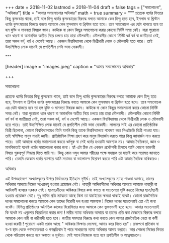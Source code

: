 +++
date = 2018-11-02
lastmod = 2018-11-04
draft = false
tags = ["সমালোচনা", "অধিকার"]
title = "আমার সমালোচনার অধিকার"
math = true
summary = """
প্রত্যেক ধর্মের ভিতরে কিছু কুসংস্কার থাকে, তাই বলে হিন্দু ধর্মের কুসংস্কারের বিরুদ্ধে বলতে আমাকে কেন হিন্দু হতে হবে, ইসলাম বা খ্রিস্টান ধর্মের কুসংস্কারের বিরুদ্ধে বলতে আমাকে কেন মুসলমান বা খ্রিস্টান হতে হবে। তবে সমালোচক এর যেটা থাকতে হবে তা হল যুক্তি ও মানবতা বিষয়ক জ্ঞান। কাউকে বা কোন কিছুর সমালোচনা করার কোনো নির্দিষ্ট সময় নেই। যারা পুরোনো ধ্যান ধারণা বা অমানবিক অতীত নিয়ে চলতে চায় তারা মৌলবাদী। মৌলবাদীর কোনো নির্দিষ্ট ধর্ম বর্ন বা জাতীয়তা নেই, তারা সকল বর্ন, ধর্ম ও দেশেই আছে। একজন বিশ্ববিদ্যালয় থেকে ডিগ্রীধারী লোক ও মৌলবাদী হতে পারে। তাই উচ্চশিক্ষিত লোক মানেই যে প্রগতিশীল সেটা ভাবা বোকামী।

"""

[header]
image = "images.jpeg"
caption = "আমার সমালোচনার অধিকার"

+++

 সমালোচনা

প্রত্যেক ধর্মের ভিতরে কিছু কুসংস্কার থাকে, তাই বলে হিন্দু ধর্মের কুসংস্কারের বিরুদ্ধে বলতে আমাকে কেন হিন্দু হতে হবে, ইসলাম বা খ্রিস্টান ধর্মের কুসংস্কারের বিরুদ্ধে বলতে আমাকে কেন মুসলমান বা খ্রিস্টান হতে হবে। তবে সমালোচক এর যেটা থাকতে হবে তা হল যুক্তি ও মানবতা বিষয়ক জ্ঞান। কাউকে বা কোন কিছুর সমালোচনা করার কোনো নির্দিষ্ট সময় নেই। যারা পুরোনো ধ্যান ধারণা বা অমানবিক অতীত নিয়ে চলতে চায় তারা মৌলবাদী। মৌলবাদীর কোনো নির্দিষ্ট ধর্ম বর্ন বা জাতীয়তা নেই, তারা সকল বর্ন, ধর্ম ও দেশেই আছে। একজন বিশ্ববিদ্যালয় থেকে ডিগ্রীধারী লোক ও মৌলবাদী হতে পারে। তাই উচ্চশিক্ষিত লোক মানেই যে প্রগতিশীল সেটা ভাবা বোকামী। লালনের সাই এর কোনো প্রাতিষ্ঠানিক ডিগ্রী ছিলোনা, কোনো বিশ্ববিদ্যালয়েও তিনি যাননি কিন্তু তাকে বিশ্ববিদ্যালয়ে গবেষণা করে পিএইচডি ডিগ্রী পাওয়া যায়। তাই স্বশিক্ষিত মানুষ মাত্রই জ্ঞানী। প্রাতিষ্ঠানিক শিক্ষা গ্রহণ করে মানুষ বিদ্যার্জন করতে পারে কিন্তু জ্ঞানার্জন নাও করতে পারে। তাই আমাকে ধর্মের সমালোচনা করতে ধর্মগুরু বা সেই ধর্মের হওয়াটা আবশ্যক নয়। আমার নৈতিকতা, জ্ঞান ও মানবিকতাই যথেষ্ঠ ধর্মের সমালোচনা করার জন্য। হ্যাঁ এটা ঠিক যে একজন প্রকৌশলী হিসাবে আমি কোনো ডাক্তারী বিষয়ে গুরুত্বপূর্ন সিদ্ধান্ত দিতে পারি না। কিন্তু কোন ওষুধ আমার শরীরের পক্ষে সহায়ক তা যাচাই করে মতামত জানাতে পারি। তেমনি যেকোন ধর্মের ব্যাপারে আমি মতামত বা ভালোমন্দ বিশ্লেষণ করতে পারি এটা আমার নৈতিক অধিকারও।

অধিকার

এই উপমহাদেশে সংখ্যালঘুদের উপরে নির্যাতনের ইতিহাস সুদীর্ঘ। তাই সংখ্যালঘুদের ন্যায্য পাওনা আদায়ে, তাদের অধিকার আদায়ে নিজের সংখ্যালঘু হওয়ার প্রয়োজন নেই। পাহাড়ী আদিবাসীদের অধিকার আদায়ে আমাকে পাহাড়ী বা আদিবাসী হওয়ার দরকার নেই। ছাত্রছাত্রীদের অধিকার বিষয়ে কথা বলতে বা সচেতনতা সৃষ্টি করতে নিজের ছাত্র/ছাত্রী হওয়ার প্রয়োজন নেই। শুধু দাবির প্রতি ন্যায্যতা আছে কিনা তা যাচাইয়ের ক্ষমতা থাকাই যথেষ্ট। কোনো রাজনৈতিক দলের সমালোচনা করতে আমাকে কেন তাদের বিরোধী দল হওয়া আবশ্যক ! নিজের দলের সচেতনরাই তো এই জন্য যথেষ্ট। বিভিন্ন প্রতিষ্ঠানের অনৈতিক কাজের বিরোধিতার জন্য আমাকে কেন ভুক্তভোগী হতে হবে। আমার সচেতনতাই কি যথেষ্ট নয় এগুলোর বিরোধিতা করার জন্য ! নারীর ন্যায্য অধিকার আদায়ে বা তাদের প্রতি করা বৈষম্যের বিরুদ্ধে বলতে আমাকে কেন নারী বা নারীবাদী হতে হবে। জাতীয় সমস্যার বিরুদ্ধে কথা বলতে কেন আমার রাজনৈতিক নেতা বা কর্মী হওয়া জরুরী ! পুরোনো একটা প্রবাদ আছে " অধিকার ভিক্ষায় মেলেনা, আদায় করে নিতে হয়"। রাজপথে প্রতিবাদ বা স্ব-স্ব স্থান থেকে গণসচেতনতা ও গণপ্রতিবাদ ই পারে সাধারণের ন্যায্য অধিকার আদায় করতে। আর সেজন্য নিজের ভিতর থেকে পরিত্যাগ করতে হবে অজ্ঞতা ও মূর্খতা। সেই সাথে নিজেকে হতে হবে প্রগতিশীল ও আত্নসচেতন।
